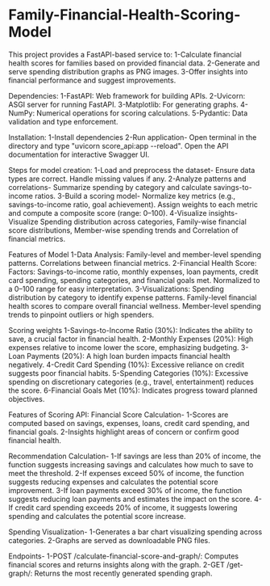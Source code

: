 # Family-Financial-Health-Scoring-Model
This project provides a FastAPI-based service to:
1-Calculate financial health scores for families based on provided financial data.
2-Generate and serve spending distribution graphs as PNG images.
3-Offer insights into financial performance and suggest improvements.

Dependencies:
1-FastAPI: Web framework for building APIs.
2-Uvicorn: ASGI server for running FastAPI.
3-Matplotlib: For generating graphs.
4-NumPy: Numerical operations for scoring calculations.
5-Pydantic: Data validation and type enforcement.

Installation:
1-Install dependencies
2-Run application-
  Open terminal in the directory and type "uvicorn score_api:app --reload".
  Open the API documentation for interactive Swagger UI.

Steps for model creation:
1-Load and preprocess the dataset-
  Ensure data types are correct.
  Handle missing values if any.
2-Analyze patterns and correlations-
  Summarize spending by category and calculate savings-to-income ratios.
3-Build a scoring model-
  Normalize key metrics (e.g., savings-to-income ratio, goal achievement).
  Assign weights to each metric and compute a composite score (range: 0–100).
4-Visualize insights-
  Visualize Spending distribution across categories, Family-wise financial score distributions, Member-wise spending trends and Correlation   of financial metrics.

Features of Model
1-Data Analysis:
  Family-level and member-level spending patterns.
  Correlations between financial metrics.
2-Financial Health Score:
  Factors: Savings-to-income ratio, monthly expenses, loan payments, credit card spending, spending categories, and financial goals met.
  Normalized to a 0–100 range for easy interpretation.
3-Visualizations:
  Spending distribution by category to identify expense patterns.
  Family-level financial health scores to compare overall financial wellness.
  Member-level spending trends to pinpoint outliers or high spenders.

Scoring weights
1-Savings-to-Income Ratio (30%): Indicates the ability to save, a crucial factor in financial health.
2-Monthly Expenses (20%): High expenses relative to income lower the score, emphasizing budgeting.
3-Loan Payments (20%): A high loan burden impacts financial health negatively.
4-Credit Card Spending (10%): Excessive reliance on credit suggests poor financial habits.
5-Spending Categories (10%): Excessive spending on discretionary categories (e.g., travel, entertainment) reduces the score.
6-Financial Goals Met (10%): Indicates progress toward planned objectives.

Features of Scoring API:
Financial Score Calculation-
  1-Scores are computed based on savings, expenses, loans, credit card spending, and financial goals.
  2-Insights highlight areas of concern or confirm good financial health.

Recommendation Calculation-
  1-If savings are less than 20% of income, the function suggests increasing savings and calculates how much to save to meet the threshold.
  2-If expenses exceed 50% of income, the function suggests reducing expenses and calculates the potential score improvement.
  3-If loan payments exceed 30% of income, the function suggests reducing loan payments and estimates the impact on the score.
  4-If credit card spending exceeds 20% of income, it suggests lowering spending and calculates the potential score increase.

Spending Visualization-
  1-Generates a bar chart visualizing spending across categories.
  2-Graphs are served as downloadable PNG files.

Endpoints-
  1-POST /calculate-financial-score-and-graph/: Computes financial scores and returns insights along with the graph.
  2-GET /get-graph/: Returns the most recently generated spending graph.
  
